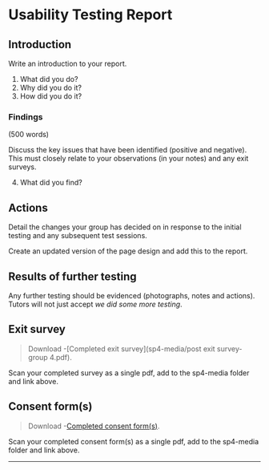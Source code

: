 # Usability Testing Report

## Introduction

Write an introduction to your report.

1. What did you do?
2. Why did you do it?
3. How did you do it?

### Findings

(500 words)

Discuss the key issues that have been identified (positive and negative). This must closely relate to your observations (in your notes) and any exit surveys.

4. What did you find?

## Actions

Detail the changes your group has decided on in response to the initial testing and any subsequent test sessions.

Create an updated version of the page design and add this to the report.

## Results of further testing

Any further testing should be evidenced (photographs, notes and actions). Tutors will not just accept _we did some more testing_.

<!-- ## Notes

> Download -[Mini User Journey](sp4-media/mini-user-journey.pdf) forms.

Scan your completed notes as a single pdf, add to the sp4-media folder and link above. -->

## Exit survey

> Download -[Completed exit survey](sp4-media/post exit survey- group 4.pdf).

Scan your completed survey as a single pdf, add to the sp4-media folder and link above.

## Consent form(s)

> Download -[Completed consent form(s)](sp4-media/exit-survey.pdf).

Scan your completed consent form(s) as a single pdf, add to the sp4-media folder and link above.

---
